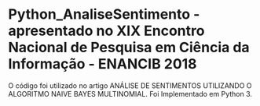# Python_AnaliseSentimento - apresentado no XIX Encontro Nacional de Pesquisa em Ciência da Informação - ENANCIB 2018
O código foi utilizado no artigo ANÁLISE DE SENTIMENTOS UTILIZANDO O ALGORITMO NAIVE BAYES MULTINOMIAL. Foi 
Implementado em Python 3.

